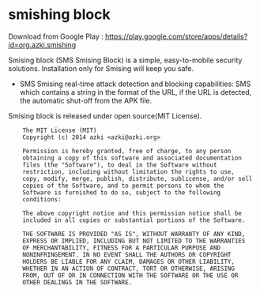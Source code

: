 smishing block
========

Download from Google Play : https://play.google.com/store/apps/details?id=org.azki.smishing


Smising block (SMS Smising Block) is a simple, easy-to-mobile security solutions. Installation only for Smising will keep you safe.

- SMS Smising real-time attack detection and blocking capabilities: SMS which contains a string in the format of the URL, if the URL is detected, the automatic shut-off from the APK file.

Smising block is released under open source(MIT License).
```
	The MIT License (MIT)
	Copyright (c) 2014 azki <azki@azki.org>
	
	Permission is hereby granted, free of charge, to any person
	obtaining a copy of this software and associated documentation
	files (the "Software"), to deal in the Software without
	restriction, including without limitation the rights to use,
	copy, modify, merge, publish, distribute, sublicense, and/or sell
	copies of the Software, and to permit persons to whom the
	Software is furnished to do so, subject to the following
	conditions:
	
	The above copyright notice and this permission notice shall be
	included in all copies or substantial portions of the Software.
	
	THE SOFTWARE IS PROVIDED "AS IS", WITHOUT WARRANTY OF ANY KIND,
	EXPRESS OR IMPLIED, INCLUDING BUT NOT LIMITED TO THE WARRANTIES
	OF MERCHANTABILITY, FITNESS FOR A PARTICULAR PURPOSE AND
	NONINFRINGEMENT. IN NO EVENT SHALL THE AUTHORS OR COPYRIGHT
	HOLDERS BE LIABLE FOR ANY CLAIM, DAMAGES OR OTHER LIABILITY,
	WHETHER IN AN ACTION OF CONTRACT, TORT OR OTHERWISE, ARISING
	FROM, OUT OF OR IN CONNECTION WITH THE SOFTWARE OR THE USE OR
	OTHER DEALINGS IN THE SOFTWARE.
```
